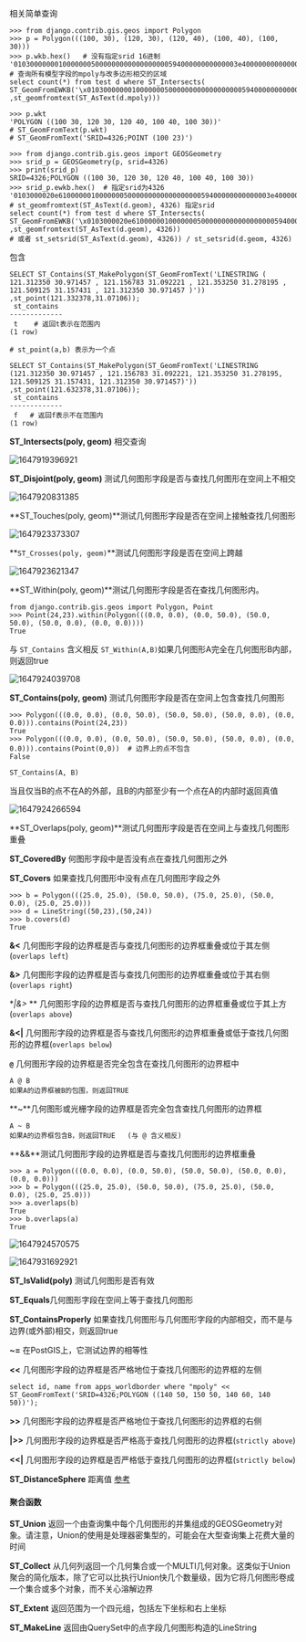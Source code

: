 相关简单查询

```
>>> from django.contrib.gis.geos import Polygon
>>> p = Polygon(((100, 30), (120, 30), (120, 40), (100, 40), (100, 30)))
>>> p.wkb.hex()   # 没有指定srid 16进制
'0103000000010000000500000000000000000059400000000000003e400000000000005e400000000000003e400000000000005e4000000000000044400000000000005940000000000000444000000000000059400000000000003e40'
# 查询所有模型字段的mpoly与改多边形相交的区域
select count(*) from test d where ST_Intersects(
ST_GeomFromEWKB('\x0103000000010000000500000000000000000059400000000000003e400000000000005e400000000000003e400000000000005e4000000000000044400000000000005940000000000000444000000000000059400000000000003e40') ,st_geomfromtext(ST_AsText(d.mpoly)))

>>> p.wkt
'POLYGON ((100 30, 120 30, 120 40, 100 40, 100 30))'
# ST_GeomFromText(p.wkt)
# ST_GeomFromText('SRID=4326;POINT (100 23)')

>>> from django.contrib.gis.geos import GEOSGeometry
>>> srid_p = GEOSGeometry(p, srid=4326)
>>> print(srid_p)
SRID=4326;POLYGON ((100 30, 120 30, 120 40, 100 40, 100 30))
>>> srid_p.ewkb.hex()  # 指定srid为4326
'0103000020e6100000010000000500000000000000000059400000000000003e400000000000005e400000000000003e400000000000005e4000000000000044400000000000005940000000000000444000000000000059400000000000003e40'
# st_geomfromtext(ST_AsText(d.geom), 4326) 指定srid
select count(*) from test d where ST_Intersects(
ST_GeomFromEWKB('\x0103000020e6100000010000000500000000000000000059400000000000003e400000000000005e400000000000003e400000000000005e4000000000000044400000000000005940000000000000444000000000000059400000000000003e40') ,st_geomfromtext(ST_AsText(d.geom), 4326))
# 或者 st_setsrid(ST_AsText(d.geom), 4326)) / st_setsrid(d.geom, 4326)
```

包含

```
SELECT ST_Contains(ST_MakePolygon(ST_GeomFromText('LINESTRING ( 121.312350 30.971457 , 121.156783 31.092221 , 121.353250 31.278195 , 121.509125 31.157431 , 121.312350 30.971457 )')) ,st_point(121.332378,31.07106));
 st_contains 
-------------
 t    # 返回t表示在范围内
(1 row)

# st_point(a,b) 表示为一个点

SELECT ST_Contains(ST_MakePolygon(ST_GeomFromText('LINESTRING (121.312350 30.971457 , 121.156783 31.092221, 121.353250 31.278195, 121.509125 31.157431, 121.312350 30.971457)')) ,st_point(121.632378,31.07106));
 st_contains 
-------------
 f   # 返回f表示不在范围内
(1 row)
```

**ST_Intersects(poly, geom)**   相交查询

![1647919396921](C:\Users\wsm\AppData\Roaming\Typora\typora-user-images\1647919396921.png)



**ST_Disjoint(poly, geom)** 测试几何图形字段是否与查找几何图形在空间上不相交

![1647920831385](C:\Users\wsm\AppData\Roaming\Typora\typora-user-images\1647920831385.png)



**ST_Touches(poly, geom)**测试几何图形字段是否在空间上接触查找几何图形

![1647923373307](C:\Users\wsm\AppData\Roaming\Typora\typora-user-images\1647923373307.png)



**`ST_Crosses(poly, geom)`**测试几何图形字段是否在空间上跨越

![1647923621347](C:\Users\wsm\AppData\Roaming\Typora\typora-user-images\1647923621347.png)



**ST_Within(poly, geom)**测试几何图形字段是否在查找几何图形内。

```
from django.contrib.gis.geos import Polygon, Point
>>> Point(24,23).within(Polygon(((0.0, 0.0), (0.0, 50.0), (50.0, 50.0), (50.0, 0.0), (0.0, 0.0))))
True
```

与 `ST_Contains` 含义相反  `ST_Within(A,B)`如果几何图形A完全在几何图形B内部，则返回true

![1647924039708](C:\Users\wsm\AppData\Roaming\Typora\typora-user-images\1647924039708.png)



**ST_Contains(poly, geom)** 测试几何图形字段是否在空间上包含查找几何图形

```
>>> Polygon(((0.0, 0.0), (0.0, 50.0), (50.0, 50.0), (50.0, 0.0), (0.0, 0.0))).contains(Point(24,23))
True
>>> Polygon(((0.0, 0.0), (0.0, 50.0), (50.0, 50.0), (50.0, 0.0), (0.0, 0.0))).contains(Point(0,0))  # 边界上的点不包含
False
```

```
ST_Contains(A, B)
```

当且仅当B的点不在A的外部，且B的内部至少有一个点在A的内部时返回真值

![1647924266594](C:\Users\wsm\AppData\Roaming\Typora\typora-user-images\1647924266594.png)





**ST_Overlaps(poly, geom)**测试几何图形字段是否在空间上与查找几何图形重叠

**ST_CoveredBy**  何图形字段中是否没有点在查找几何图形之外

**ST_Covers**   如果查找几何图形中没有点在几何图形字段之外

```
>>> b = Polygon(((25.0, 25.0), (50.0, 50.0), (75.0, 25.0), (50.0, 0.0), (25.0, 25.0)))
>>> d = LineString((50,23),(50,24))
>>> b.covers(d)
True
```

**&<**   几何图形字段的边界框是否与查找几何图形的边界框重叠或位于其左侧 (`overlaps left`)

**&>**   几何图形字段的边界框是否与查找几何图形的边界框重叠或位于其右侧(`overlaps right`)

**|&>* **  几何图形字段的边界框是否与查找几何图形的边界框重叠或位于其上方(`overlaps above`)

**&<|**  几何图形字段的边界框是否与查找几何图形的边界框重叠或低于查找几何图形的边界框(`overlaps below`)	

**`@`** 几何图形字段的边界框是否完全包含在查找几何图形的边界框中

```
A @ B
如果A的边界框被B的包围，则返回TRUE
```

**~**几何图形或光栅字段的边界框是否完全包含查找几何图形的边界框

```
A ~ B
如果A的边界框包含B，则返回TRUE   (与 @ 含义相反)
```

**&&**测试几何图形字段的边界框是否与查找几何图形的边界框重叠



```
>>> a = Polygon(((0.0, 0.0), (0.0, 50.0), (50.0, 50.0), (50.0, 0.0), (0.0, 0.0)))
>>> b = Polygon(((25.0, 25.0), (50.0, 50.0), (75.0, 25.0), (50.0, 0.0), (25.0, 25.0)))
>>> a.overlaps(b)
True
>>> b.overlaps(a)
True
```

![1647924570575](C:\Users\wsm\AppData\Roaming\Typora\typora-user-images\1647924570575.png)

![1647931692921](C:\Users\wsm\AppData\Roaming\Typora\typora-user-images\1647931692921.png)



**ST_IsValid(poly)**  测试几何图形是否有效

**ST_Equals**几何图形字段在空间上等于查找几何图形

**ST_ContainsProperly** 如果查找几何图形与几何图形字段的内部相交，而不是与边界(或外部)相交，则返回true

**~=**  在PostGIS上，它测试边界的相等性

**<<**    几何图形字段的边界框是否严格地位于查找几何图形的边界框的左侧

```
select id, name from apps_worldborder where "mpoly" <<  ST_GeomFromText('SRID=4326;POLYGON ((140 50, 150 50, 140 60, 140 50))');
```

**>>**  几何图形字段的边界框是否严格地位于查找几何图形的边界框的右侧

**|>>** 几何图形字段的边界框是否严格高于查找几何图形的边界框(`strictly above`)

**<<|** 几何图形字段的边界框是否严格低于查找几何图形的边界框(`strictly below`)

**ST_DistanceSphere**	距离值 [参考](https://postgis.net/docs/ST_DistanceSphere.html)



#### 聚合函数

**ST_Union**  返回一个由查询集中每个几何图形的并集组成的GEOSGeometry对象。请注意，Union的使用是处理器密集型的，可能会在大型查询集上花费大量的时间

**ST_Collect** 从几何列返回一个几何集合或一个MULTI几何对象。这类似于Union聚合的简化版本，除了它可以比执行Union快几个数量级，因为它将几何图形卷成一个集合或多个对象，而不关心溶解边界

**ST_Extent**   返回范围为一个四元组，包括左下坐标和右上坐标

**ST_MakeLine**   返回由QuerySet中的点字段几何图形构造的LineString

